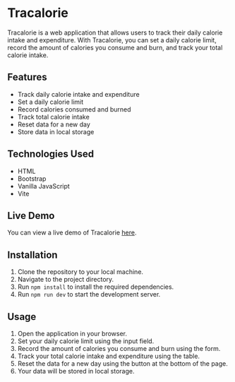 # Tracalorie

Tracalorie is a web application that allows users to track their daily calorie intake and expenditure. With Tracalorie, you can set a daily calorie limit, record the amount of calories you consume and burn, and track your total calorie intake.

## Features

- Track daily calorie intake and expenditure
- Set a daily calorie limit
- Record calories consumed and burned
- Track total calorie intake
- Reset data for a new day
- Store data in local storage

## Technologies Used

- HTML
- Bootstrap
- Vanilla JavaScript
- Vite

## Live Demo

You can view a live demo of Tracalorie [here](https://tracalorieapp.netlify.app).

## Installation

1. Clone the repository to your local machine.
2. Navigate to the project directory.
3. Run `npm install` to install the required dependencies.
4. Run `npm run dev` to start the development server.

## Usage

1. Open the application in your browser.
2. Set your daily calorie limit using the input field.
3. Record the amount of calories you consume and burn using the form.
4. Track your total calorie intake and expenditure using the table.
5. Reset the data for a new day using the button at the bottom of the page.
6. Your data will be stored in local storage.

